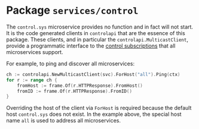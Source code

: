 # Package `services/control`

The `control.sys` microservice provides no function and in fact will not start. It is the code generated clients in `controlapi` that are the essence of this package. These clients, and in particular the `controlapi.MulticastClient`, provide a programmatic interface to the [control subscriptions](../tech/controlsubs.md) that all microservices support.

For example, to ping and discover all microservices:

```go
ch := controlapi.NewMulticastClient(svc).ForHost("all").Ping(ctx)
for r := range ch {
    fromHost := frame.Of(r.HTTPResponse).FromHost()
    fromID := frame.Of(r.HTTPResponse).FromID()
}
```

Overriding the host of the client via `ForHost` is required because the default host `control.sys` does not exist. In the example above, the special host name `all` is used to address all microservices.
